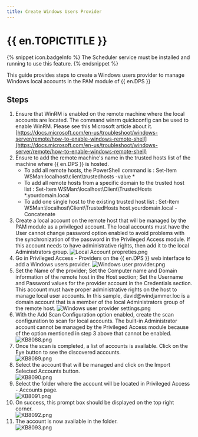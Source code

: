 ```yaml
---
title: Create Windows Users Provider
---
```

# {{ en.TOPICTITLE }}  
{% snippet icon.badgeInfo %}
The Scheduler service must be installed and running to use this feature.
{% endsnippet %}  

This guide provides steps to create a Windows users provider to manage Windows local accounts in the PAM module of {{ en.DPS }}
## Steps
1. Ensure that WinRM is enabled on the remote machine where the local accounts are located. The command winrm quickconfig can be used to enable WinRM. Please see this Microsoft article about it. [https://docs.microsoft.com/en-us/troubleshoot/windows-server/remote/how-to-enable-windows-remote-shell](https://docs.microsoft.com/en-us/troubleshoot/windows-server/remote/how-to-enable-windows-remote-shell)
1. Ensure to add the remote machine&apos;s name in the trusted hosts list of the machine where {{ en.DPS }} is hosted.
    * To add all remote hosts, the PowerShell command is : Set-Item WSMan:localhost\client\trustedhosts -value *
    * To add all remote hosts from a specific domain to the trusted host list : Set-Item WSMan:\localhost\Client\TrustedHosts *.yourdomain.local
    * To add one single host to the existing trusted host list : Set-Item WSMan:\localhost\Client\TrustedHosts host.yourdomain.local -Concatenate
1. Create a local account on the remote host that will be managed by the PAM module as a privileged account. The local accounts must have the User cannot change password option enabled to avoid problems with the synchronization of the password in the Privileged Access module. If this account needs to have administrative rights, then add it to the local Administrators group.
![Local Account propreties.png](/img/en/kb/kb8086.png)
1. Go in Privileged Access - Providers on the {{ en.DPS }} web interface to add a Windows users provider.
![Windows user provider.png](/img/en/kb/kb8085.png)
1. Set the Name of the provider; Set the Computer name and Domain information of the remote host in the Host section; Set the Username and Password values for the provider account in the Credentials section. This account must have proper administrative rights on the host to manage local user accounts. In this sample, david<area>@windjammer.loc is a domain account that is a member of the local Administrators group of the remote host.
![Windows user provider settings.png](/img/en/kb/kb8087.png)
1. With the Add Scan Configuration option enabled, create the scan configuration to scan for local accounts. The built-in Administrator account cannot be managed by the Privileged Access module because of the option mentioned in step 3 above that cannot be enabled.  
![KB8088.png](/img/en/kb/KB8088.png)
1. Once the scan is completed, a list of accounts is available. Click on the Eye button to see the discovered accounts.  
![KB8089.png](/img/en/kb/KB8089.png)
1. Select the account that will be managed and click on the Import Selected Accounts button.  
![KB8090.png](/img/en/kb/KB8090.png)
1. Select the folder where the account will be located in Privileged Access - Accounts page.  
![KB8091.png](/img/en/kb/KB8091.png)
1. On success, this prompt box should be displayed on the top right corner.  
![KB8092.png](/img/en/kb/KB8092.png)
1. The account is now available in the folder.  
![KB8093.png](/img/en/kb/KB8093.png)
